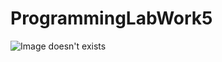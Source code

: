 # ProgrammingLabWork5

![Image doesn't exists](https://github.com/Andryss/ProgrammingLabWork5/raw/main/diagrams/AllDiagram.png)